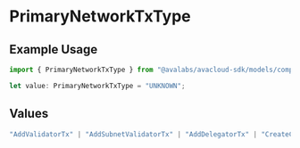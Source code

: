 # PrimaryNetworkTxType

## Example Usage

```typescript
import { PrimaryNetworkTxType } from "@avalabs/avacloud-sdk/models/components";

let value: PrimaryNetworkTxType = "UNKNOWN";
```

## Values

```typescript
"AddValidatorTx" | "AddSubnetValidatorTx" | "AddDelegatorTx" | "CreateChainTx" | "CreateSubnetTx" | "ImportTx" | "ExportTx" | "AdvanceTimeTx" | "RewardValidatorTx" | "RemoveSubnetValidatorTx" | "TransformSubnetTx" | "AddPermissionlessValidatorTx" | "AddPermissionlessDelegatorTx" | "BaseTx" | "TransferSubnetOwnershipTx" | "UNKNOWN" | "CreateAssetTx" | "OperationTx"
```
